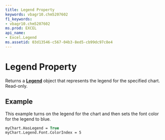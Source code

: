 ```yaml
---
title: Legend Property
keywords: vbagr10.chm5207602
f1_keywords:
- vbagr10.chm5207602
ms.prod: EXCEL
api_name:
- Excel.Legend
ms.assetid: 03d13546-c567-04b3-8ed5-cb99dc97c8e4
---
```



# Legend Property

Returns a  **[Legend](legend-object.md)** object that represents the legend for the specified chart. Read-only.


## Example

This example turns on the legend for the chart and then sets the font color for the legend to blue.


```vb
myChart.HasLegend = True 
myChart.Legend.Font.ColorIndex = 5
```


